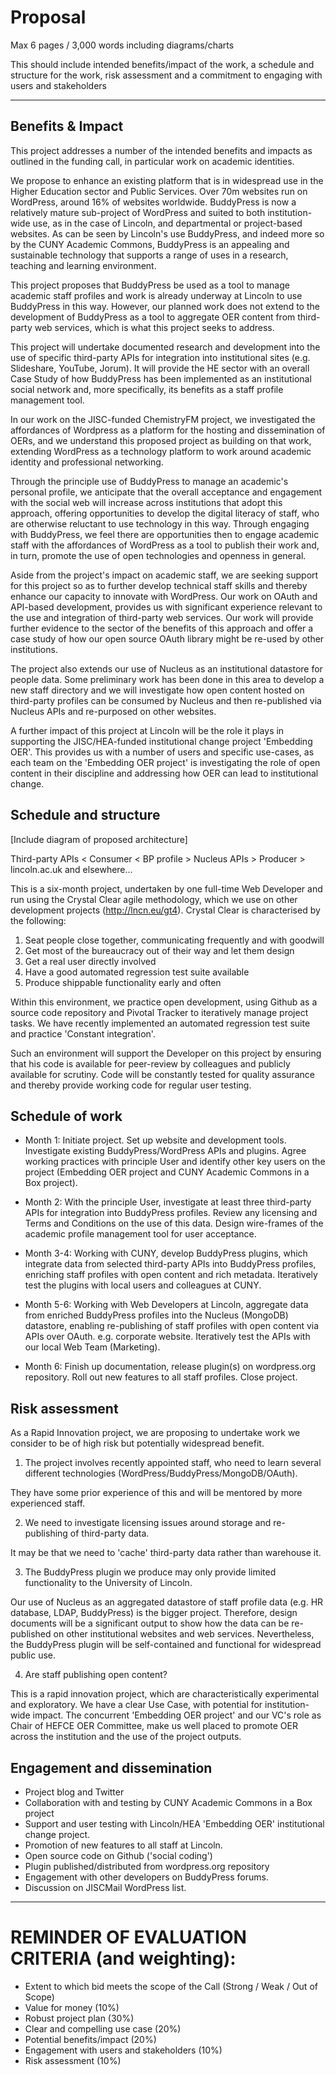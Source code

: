 # Proposal

Max 6 pages / 3,000 words including diagrams/charts

This should include intended benefits/impact of the work, a schedule and structure for the work, risk assessment and a commitment to engaging with users and stakeholders

--------------

## Benefits & Impact

This project addresses a number of the intended benefits and impacts as outlined in the funding call, in particular work on academic identities. 

We propose to enhance an existing platform that is in widespread use in the Higher Education sector and Public Services. Over 70m websites run on WordPress, around 16% of websites worldwide. BuddyPress is now a relatively mature sub-project of WordPress and suited to both institution-wide use, as in the case of Lincoln, and departmental or project-based websites. As can be seen by Lincoln's use BuddyPress, and indeed more so by the CUNY Academic Commons, BuddyPress is an appealing and sustainable technology that supports a range of uses in a research, teaching and learning environment.

This project proposes that BuddyPress be used as a tool to manage academic staff profiles and work is already underway at Lincoln to use BuddyPress in this way. However, our planned work does not extend to the development of BuddyPress as a tool to aggregate OER content from third-party web services, which is what this project seeks to address.

This project will undertake documented research and development into the use of specific third-party APIs for integration into institutional sites (e.g. Slideshare, YouTube, Jorum). It will provide the HE sector with an overall Case Study of how BuddyPress has been implemented as an institutional social network and, more specifically, its benefits as a staff profile management tool. 

In our work on the JISC-funded ChemistryFM project, we investigated the affordances of Wordpress as a platform for the hosting and dissemination of OERs, and we understand this proposed project as building on that work, extending WordPress as a technology platform to work around academic identity and professional networking.

Through the principle use of BuddyPress to manage an academic's personal profile, we anticipate that the overall acceptance and engagement with the social web will increase across institutions that adopt this approach, offering opportunities to develop the digital literacy of staff, who are otherwise reluctant to use technology in this way. Through engaging with BuddyPress, we feel there are opportunities then to engage academic staff with the affordances of WordPress as a tool to publish their work and, in turn, promote the use of open technologies and openness in general.

Aside from the project's impact on academic staff, we are seeking support for this project so as to further develop technical staff skills and thereby enhance our capacity to innovate with WordPress. Our work on OAuth and API-based development, provides us with significant experience relevant to the use and integration of third-party web services. Our work will provide further evidence to the sector of the benefits of this approach and offer a case study of how our open source OAuth library might be re-used by other institutions. 

The project also extends our use of Nucleus as an institutional datastore for people data. Some preliminary work has been done in this area to develop a new staff directory and we will investigate how open content hosted on third-party profiles can be consumed by Nucleus and then re-published via Nucleus APIs and re-purposed on other websites.

A further impact of this project at Lincoln will be the role it plays in supporting the JISC/HEA-funded institutional change project 'Embedding OER'. This provides us with a number of users and specific use-cases, as each team on the 'Embedding OER project' is investigating the role of open content in their discipline and addressing how OER can lead to institutional change. 

## Schedule and structure

[Include diagram of proposed architecture]
														  
Third-party APIs < Consumer < BP profile > Nucleus APIs > Producer > lincoln.ac.uk	 and elsewhere...

This is a six-month project, undertaken by one full-time Web Developer and run using the Crystal Clear agile methodology, which we use on other development projects (http://lncn.eu/gt4). Crystal Clear is characterised by the following:

1. Seat people close together, communicating frequently and with goodwill
2. Get most of the bureaucracy out of their way and let them design
3. Get a real user directly involved
4. Have a good automated regression test suite available
5. Produce shippable functionality early and often

Within this environment, we practice open development, using Github as a source code repository and Pivotal Tracker to iteratively manage project tasks. We have recently implemented an automated regression test suite and practice 'Constant integration'.

Such an environment will support the Developer on this project by ensuring that his code is available for peer-review by colleagues and publicly available for scrutiny. Code will be constantly tested for quality assurance and thereby provide working code for regular user testing. 

## Schedule of work

* Month 1: Initiate project. Set up website and development tools. Investigate existing BuddyPress/WordPress APIs and plugins. Agree working practices with principle User and identify other key users on the project (Embedding OER project and CUNY Academic Commons in a Box project).

* Month 2: With the principle User, investigate at least three third-party APIs for integration into BuddyPress profiles. Review any licensing and Terms and Conditions on the use of this data. Design wire-frames of the academic profile management tool for user acceptance.

* Month 3-4: Working with CUNY, develop BuddyPress plugins, which integrate data from selected third-party APIs into BuddyPress profiles, enriching staff profiles with open content and rich metadata. Iteratively test the plugins with local users and colleagues at CUNY.

* Month 5-6: Working with Web Developers at Lincoln, aggregate data from enriched BuddyPress profiles into the Nucleus (MongoDB) datastore, enabling re-publishing of staff profiles with open content via APIs over OAuth. e.g. corporate website. Iteratively test the APIs with our local Web Team (Marketing).

* Month 6: Finish up documentation, release plugin(s) on wordpress.org repository. Roll out new features to all staff profiles. Close project.

## Risk assessment

As a Rapid Innovation project, we are proposing to undertake work we consider to be of high risk but potentially widespread benefit.

1. The project involves recently appointed staff, who need to learn several different technologies (WordPress/BuddyPress/MongoDB/OAuth). 

They have some prior experience of this and will be mentored by more experienced staff.

2. We need to investigate licensing issues around storage and re-publishing of third-party data. 

It may be that we need to 'cache' third-party data rather than warehouse it.

3. The BuddyPress plugin we produce may only provide limited functionality to the University of Lincoln. 

Our use of Nucleus as an aggregated datastore of staff profile data (e.g. HR database, LDAP, BuddyPress) is the bigger project. Therefore, design documents will be a significant output to show how the data can be re-published on other institutional websites and web services. Nevertheless, the BuddyPress plugin will be self-contained and functional for widespread public use.

4. Are staff publishing open content? 

This is a rapid innovation project, which are characteristically experimental and exploratory. We have a clear Use Case, with potential for institution-wide impact. The concurrent 'Embedding OER project' and our VC's role as Chair of HEFCE OER Committee, make us well placed to promote OER across the institution and the use of the project outputs.

## Engagement and dissemination

* Project blog and Twitter
* Collaboration with and testing by CUNY Academic Commons in a Box project
* Support and user testing with Lincoln/HEA 'Embedding OER' institutional change project.
* Promotion of new features to all staff at Lincoln.
* Open source code on Github ('social coding')
* Plugin published/distributed from wordpress.org repository
* Engagement with other developers on BuddyPress forums.
* Discussion on JISCMail WordPress list.

-------------- 

# REMINDER OF EVALUATION CRITERIA (and weighting):

* Extent to which bid meets the scope of the Call (Strong / Weak / Out of Scope)
* Value for money (10%)
* Robust project plan (30%)
* Clear and compelling use case (20%)
* Potential benefits/impact (20%)
* Engagement with users and stakeholders (10%)
* Risk assessment (10%)